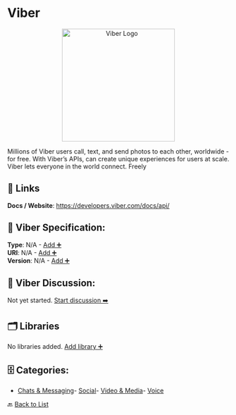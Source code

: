 # Viber
<p align="center">
    <img width="256" src="https://raw.githubusercontent.com/apis-list/apis-list/main/apis/viber/logo_256x256.png" alt="Viber Logo"/>
</p>
Millions of Viber users call, text, and send photos to each other, worldwide - for free. With Viber’s APIs, can create unique experiences for users at scale. Viber lets everyone in the world connect. Freely

##  🔗 Links
**Docs / Website**: https://developers.viber.com/docs/api/

## 🧬 Viber Specification:
**Type**: N/A - [Add ➕](https://github.com/apis-list/apis-list/edit/main/apis/viber/viber.yaml)  
**URI**: N/A - [Add ➕](https://github.com/apis-list/apis-list/edit/main/apis/viber/viber.yaml)  
**Version**: N/A - [Add ➕](https://github.com/apis-list/apis-list/edit/main/apis/viber/viber.yaml)

## 💬 Viber Discussion:
Not yet started. [Start discussion ➡️](https://github.com/apis-list/apis-list/discussions/new)

## 🗂️ Libraries

No libraries added. [Add library ➕](https://github.com/apis-list/apis-list/edit/main/apis/viber/viber.yaml)    


## 🗄️ Categories:
- [Chats & Messaging](https://github.com/apis-list/apis-list#chats--messaging-)- [Social](https://github.com/apis-list/apis-list#social-)- [Video & Media](https://github.com/apis-list/apis-list#video--media-)- [Voice](https://github.com/apis-list/apis-list#voice-)

🔙  [Back to List](https://github.com/apis-list/apis-list)

